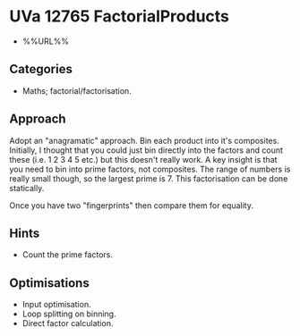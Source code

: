 # UVa 12765 FactorialProducts

   * %%URL%%

## Categories

   * Maths; factorial/factorisation.

## Approach

Adopt an "anagramatic" approach. Bin each product into it's composites. Initially, I thought 
that you could just bin directly into the factors and count these (i.e. 1 2 3 4 5 etc.) but
this doesn't really work. A key insight is that you need to bin into prime factors, not
composites. The range of numbers is really small though, so the largest prime is 7. This
factorisation can be done statically.

Once you have two "fingerprints" then compare them for equality.

## Hints

   * Count the prime factors.

## Optimisations

   * Input optimisation.
   * Loop splitting on binning.
   * Direct factor calculation.

